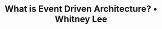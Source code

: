 ---
title: 'What is Event Driven Architecture? • Whitney Lee'
description: |
      In this lightboard video, Whitney Lee from IBM Cloud, visually breaks down the answers to these questions and many more, as well as explains the several advantages and opportunities that an event driven architecture provides for developers and organizations in comparison to a request/response application architecture.
difficulty: 'beginner'
type: 'video'
url: https://www.youtube.com/watch?v=o2HJCGcYwoU&t=2s
tags: ['presentation']
---
